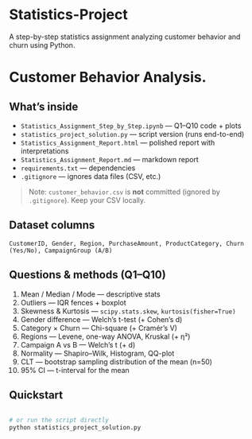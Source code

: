 # Statistics-Project
A step-by-step statistics assignment analyzing customer behavior and churn using Python.
# Customer Behavior Analysis.

## What’s inside
- `Statistics_Assignment_Step_by_Step.ipynb` — Q1–Q10 code + plots
- `statistics_project_solution.py` — script version (runs end-to-end)
- `Statistics_Assignment_Report.html` — polished report with interpretations
- `Statistics_Assignment_Report.md` — markdown report
- `requirements.txt` — dependencies
- `.gitignore` — ignores data files (CSV, etc.)

> Note: `customer_behavior.csv` is **not** committed (ignored by `.gitignore`). Keep your CSV locally.

## Dataset columns
`CustomerID, Gender, Region, PurchaseAmount, ProductCategory, Churn (Yes/No), CampaignGroup (A/B)`

## Questions & methods (Q1–Q10)
1) Mean / Median / Mode — descriptive stats  
2) Outliers — IQR fences + boxplot  
3) Skewness & Kurtosis — `scipy.stats.skew`, `kurtosis(fisher=True)`  
4) Gender difference — Welch’s t-test (+ Cohen’s d)  
5) Category × Churn — Chi-square (+ Cramér’s V)  
6) Regions — Levene, one-way ANOVA, Kruskal (+ η²)  
7) Campaign A vs B — Welch’s t (+ d)  
8) Normality — Shapiro–Wilk, Histogram, QQ-plot  
9) CLT — bootstrap sampling distribution of the mean (n=50)  
10) 95% CI — t-interval for the mean

## Quickstart
```bash

# or run the script directly
python statistics_project_solution.py
